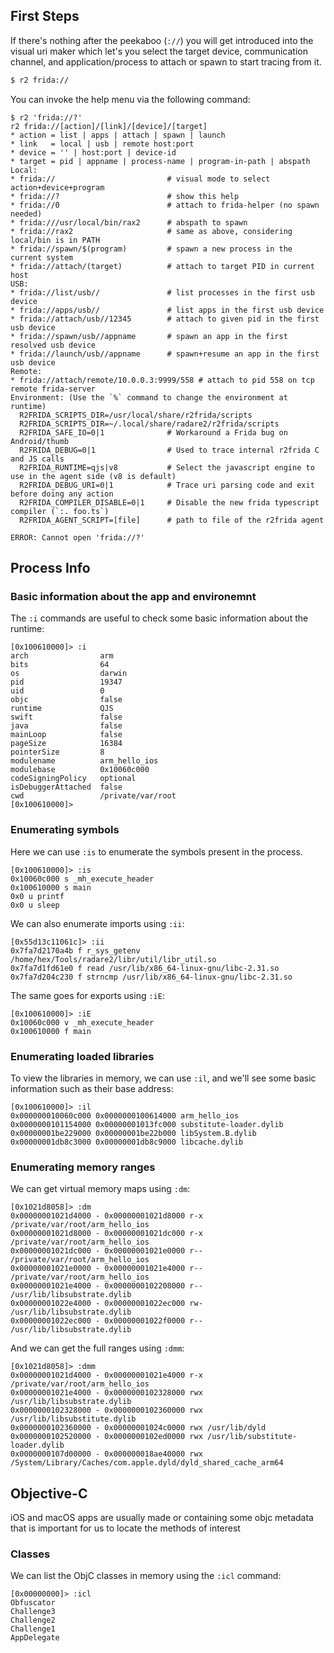 ## First Steps

If there's nothing after the peekaboo (`://`) you will get introduced into the visual uri maker which let's you select the target device, communication channel, and application/process to attach or spawn to start tracing from it.

```bash
$ r2 frida://
```

You can invoke the help menu via the following command:

```
$ r2 'frida://?'
r2 frida://[action]/[link]/[device]/[target]
* action = list | apps | attach | spawn | launch
* link   = local | usb | remote host:port
* device = '' | host:port | device-id
* target = pid | appname | process-name | program-in-path | abspath
Local:
* frida://                         # visual mode to select action+device+program
* frida://?                        # show this help
* frida://0                        # attach to frida-helper (no spawn needed)
* frida:///usr/local/bin/rax2      # abspath to spawn
* frida://rax2                     # same as above, considering local/bin is in PATH
* frida://spawn/$(program)         # spawn a new process in the current system
* frida://attach/(target)          # attach to target PID in current host
USB:
* frida://list/usb//               # list processes in the first usb device
* frida://apps/usb//               # list apps in the first usb device
* frida://attach/usb//12345        # attach to given pid in the first usb device
* frida://spawn/usb//appname       # spawn an app in the first resolved usb device
* frida://launch/usb//appname      # spawn+resume an app in the first usb device
Remote:
* frida://attach/remote/10.0.0.3:9999/558 # attach to pid 558 on tcp remote frida-server
Environment: (Use the `%` command to change the environment at runtime)
  R2FRIDA_SCRIPTS_DIR=/usr/local/share/r2frida/scripts
  R2FRIDA_SCRIPTS_DIR=~/.local/share/radare2/r2frida/scripts
  R2FRIDA_SAFE_IO=0|1              # Workaround a Frida bug on Android/thumb
  R2FRIDA_DEBUG=0|1                # Used to trace internal r2frida C and JS calls
  R2FRIDA_RUNTIME=qjs|v8           # Select the javascript engine to use in the agent side (v8 is default)
  R2FRIDA_DEBUG_URI=0|1            # Trace uri parsing code and exit before doing any action
  R2FRIDA_COMPILER_DISABLE=0|1     # Disable the new frida typescript compiler (`:. foo.ts`)
  R2FRIDA_AGENT_SCRIPT=[file]      # path to file of the r2frida agent

ERROR: Cannot open 'frida://?'
```

## Process Info

### Basic information about the app and environemnt
The `:i` commands are useful to check some basic information about the runtime:
```
[0x100610000]> :i
arch                arm
bits                64
os                  darwin
pid                 19347
uid                 0
objc                false
runtime             QJS
swift               false
java                false
mainLoop            false
pageSize            16384
pointerSize         8
modulename          arm_hello_ios
modulebase          0x10060c000
codeSigningPolicy   optional
isDebuggerAttached  false
cwd                 /private/var/root
[0x100610000]>
```

### Enumerating symbols
Here we can use `:is` to enumerate the symbols present in the process.
```
[0x100610000]> :is
0x10060c000 s _mh_execute_header
0x100610000 s main
0x0 u printf
0x0 u sleep
```

We can also enumerate imports using `:ii`:
```
[0x55d13c11061c]> :ii
0x7fa7d2170a4b f r_sys_getenv /home/hex/Tools/radare2/libr/util/libr_util.so
0x7fa7d1fd61e0 f read /usr/lib/x86_64-linux-gnu/libc-2.31.so
0x7fa7d204c230 f strncmp /usr/lib/x86_64-linux-gnu/libc-2.31.so
```

The same goes for exports using `:iE`:
```
[0x100610000]> :iE
0x10060c000 v _mh_execute_header
0x100610000 f main
```

### Enumerating loaded libraries
To view the libraries in memory, we can use `:il`, and we'll see some basic information such as their base address:
```
[0x100610000]> :il
0x000000010060c000 0x0000000100614000 arm_hello_ios
0x0000000101154000 0x00000001013fc000 substitute-loader.dylib
0x00000001be229000 0x00000001be22b000 libSystem.B.dylib
0x00000001db8c3000 0x00000001db8c9000 libcache.dylib
```

### Enumerating memory ranges

We can get virtual memory maps using `:dm`:
```
[0x1021d8058]> :dm
0x00000001021d4000 - 0x00000001021d8000 r-x /private/var/root/arm_hello_ios
0x00000001021d8000 - 0x00000001021dc000 r-x /private/var/root/arm_hello_ios
0x00000001021dc000 - 0x00000001021e0000 r-- /private/var/root/arm_hello_ios
0x00000001021e0000 - 0x00000001021e4000 r-- /private/var/root/arm_hello_ios
0x00000001021e4000 - 0x0000000102208000 r-- /usr/lib/libsubstrate.dylib
0x00000001022e4000 - 0x00000001022ec000 rw- /usr/lib/libsubstrate.dylib
0x00000001022ec000 - 0x00000001022f0000 r-- /usr/lib/libsubstrate.dylib
```

And we can get the full ranges using `:dmm`:
```
[0x1021d8058]> :dmm
0x00000001021d4000 - 0x00000001021e4000 r-x /private/var/root/arm_hello_ios
0x00000001021e4000 - 0x0000000102328000 rwx /usr/lib/libsubstrate.dylib
0x0000000102328000 - 0x0000000102360000 rwx /usr/lib/libsubstitute.dylib
0x0000000102360000 - 0x00000001024c0000 rwx /usr/lib/dyld
0x0000000102520000 - 0x0000000102ed0000 rwx /usr/lib/substitute-loader.dylib
0x0000000107d00000 - 0x000000018ae40000 rwx /System/Library/Caches/com.apple.dyld/dyld_shared_cache_arm64
```

## Objective-C

iOS and macOS apps are usually made or containing some objc metadata that is important for us to locate the methods of interest

### Classes

We can list the ObjC classes in memory using the `:icl` command:

```
[0x00000000]> :icl
Obfuscator
Challenge3
Challenge2
Challenge1
AppDelegate
```

